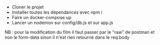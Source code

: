 - Cloner le projet
- Installer toutes les dépendances avec npm i
- Faire un docker-compose up
- Lancer un nodemon sur config/db.js et sur app.js

NB : pour la modification du film il faut passer par le "raw" de postman et non le form-data sinon il n'est rien retourné dans le req.body
